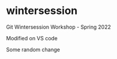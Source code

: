 # wintersession
Git Wintersession Workshop - Spring 2022

Modified on VS code

Some random change


